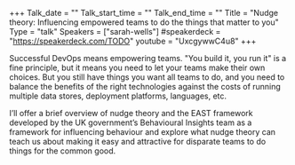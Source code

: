 +++
Talk_date = ""
Talk_start_time = ""
Talk_end_time = ""
Title = "Nudge theory: Influencing empowered teams to do the things that matter to you"
Type = "talk"
Speakers = ["sarah-wells"]
#speakerdeck = "https://speakerdeck.com/TODO"
youtube = "UxcgywwC4u8"
+++

Successful DevOps means empowering teams. "You build it, you run it" is a fine principle, but it means you need to let your teams make their own choices. But you still have things you want all teams to do, and you need to balance the benefits of the right technologies against the costs of running multiple data stores, deployment platforms, languages, etc.

I’ll offer a brief overview of nudge theory and the EAST framework developed by the UK government’s Behavioural Insights team as a framework for influencing behaviour and explore what nudge theory can teach us about making it easy and attractive for disparate teams to do things for the common good.
